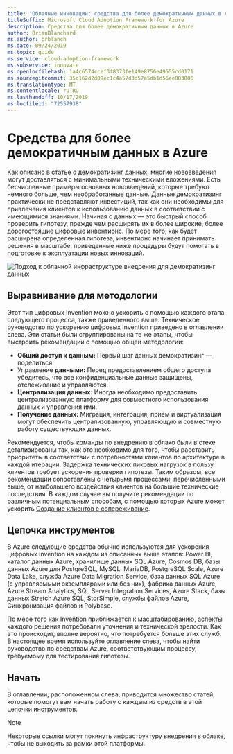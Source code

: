 ```yaml
---
title: 'Облачные инновации: средства для более демократичным данных в Azure'
titleSuffix: Microsoft Cloud Adoption Framework for Azure
description: Средства для более демократичным данных в Azure
author: BrianBlanchard
ms.author: brblanch
ms.date: 09/24/2019
ms.topic: guide
ms.service: cloud-adoption-framework
ms.subservice: innovate
ms.openlocfilehash: 1a4c6574ccef3f8373fe149e8756e49555cd0171
ms.sourcegitcommit: 35c162d2d09ec1c4a57d3d57a5db1d56ee883806
ms.translationtype: MT
ms.contentlocale: ru-RU
ms.lasthandoff: 10/17/2019
ms.locfileid: "72557938"
---
```

# <a name="tools-to-democratize-data-in-azure"></a>Средства для более демократичным данных в Azure

Как описано в статье о [демократизинг данных](../considerations/data.md), многие нововведения могут доставляться с минимальными техническими вложениями. Есть бесчисленные примеры основных нововведений, которые требуют немного больше, чем необработанные данные. Данные демократизинг практически не представляют инвестиций, так как они необходимы для привлечения клиентов к использованию данных в соответствии с имеющимися знаниями. Начиная с данных — это быстрый способ проверить гипотезу, прежде чем расширять их в более широкие, более дорогостоящие цифровые инвентионс. По мере того, как будет расширена определенная гипотеза, инвентионс начинает принимать решения в масштабе, приведенные ниже процедуры будут помогать в подготовке к эксплуатации новых инноваций.

![Подход к облачной инфраструктуре внедрения для демократизинг данных](../../_images/innovate/democratize-data.png)

## <a name="alignment-to-the-methodology"></a>Выравнивание для методологии

Этот тип цифровых Invention можно ускорить с помощью каждого этапа следующего процесса, также приведенного выше. Техническое руководство по ускорению цифровых Invention приведено в оглавлении слева. Эти статьи были сгруппированы на те же этапы, чтобы выстроить рекомендации с помощью общей методологии:

- **Общий доступ к данным:** Первый шаг данных демократизинг — поделиться.
- Управление **данными:** Перед предоставлением общего доступа убедитесь, что все конфиденциальные данные защищены, отслеживание и управляются.
- **Централизация данных:** Иногда необходимо предоставить централизованную платформу для совместного использования данных и управления ими.
- **Получение данных:** Миграция, интеграция, прием и виртуализация могут обеспечить централизованную, управляющую и совместную работу существующих данных.

Рекомендуется, чтобы команды по внедрению в облако были в стеке детализированы так, как это необходимо для того, чтобы расставить приоритеты в соответствии с потребностями клиентов по архитектуре в каждой итерации. Задержка технических пиковых нагрузок в пользу клиентов требует ускорения проверки гипотезы. Таким образом, все рекомендации сопоставлены с четырьмя процессами, перечисленными выше, от наибольшего воздействия клиентов на большие технические последствия. В каждом случае вы получите рекомендации по различным потенциальным способам, с помощью которых Azure может ускорить [Создание клиентов с сопереживание](../considerations/build.md).

## <a name="toolchain"></a>Цепочка инструментов

В Azure следующие средства обычно используются для ускорения цифровых Invention на каждом из описанных выше этапов: Power BI, каталог данных Azure, хранилище данных SQL Azure, Cosmos DB, базы данных Azure для PostgreSQL, MySQL, MariaDB, PostgreSQL Scale, Azure Data Lake, служба Azure Data Migration Service, база данных SQL Azure (с управляемыми экземплярами или без них), фабрика данных Azure, Azure Stream Analytics, SQL Server Integration Services, Azure Stack, базы данных Stretch Azure SQL, StorSimple, службы файлов Azure, Синхронизация файлов и Polybase.

По мере того как Invention приближается к масштабированию, аспекты каждого решения потребовали уточнения и технической зрелости. Как это происходит, вполне вероятно, что потребуется больше этих служб. В настоящее время используйте оглавление слева, чтобы найти руководство по средствам Azure, соответствующим процессу, требуемому для тестирования гипотезы.

## <a name="get-started"></a>Начать

В оглавлении, расположенном слева, приводится множество статей, которые помогут вам начать работу с каждым из средств в этой цепочки инструментов.

> [!NOTE]
> Некоторые ссылки могут покинуть инфраструктуру внедрения в облаке, чтобы не выходить за рамки этой платформы.

